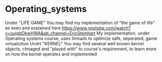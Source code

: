 # Operating_systems
Under "LIFE GAME" You may find my implementation of "the game of life" as seen and explained here 
https://www.youtube.com/watch?v=ouipbDkwHWA&ab_channel=EricSteinhart
My implementation, under Operating systems course, uses threads to optimize safe, seperated, game virtualiztion 
Undrt "KERNEL" You may find several well known kernel objects, chnaged and "played with" to course's requirement, to learn more on how the kernel operates and implemented 
